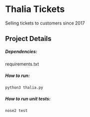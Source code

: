 Thalia Tickets
==
Selling tickets to customers since 2017 

Project Details 
--
##### Dependencies: 
requirements.txt

##### How to run: 
    python3 thalia.py   
    
##### How to run unit tests: 
    nose2 test